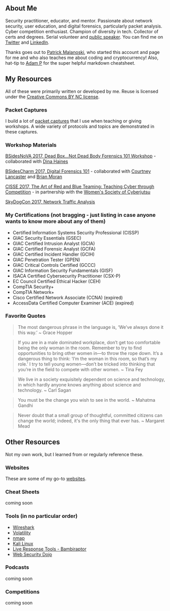 ## About Me

Security practitioner, educator, and mentor. Passionate about network security, user education, and digital forensics, particularly packet analysis.  Cyber competition enthusiast.  Champion of diversity in tech.  Collector of certs and degrees.  Serial volunteer and [public speaker](https://goo.gl/7pXpL8).  You can find me on [Twitter](https://twitter.com/marcelle_fsg) and [LinkedIn](https://www.linkedin.com/in/marcellelee/). 

Thanks goes out to [Patrick Malanoski](https://www.linkedin.com/in/patrick-malanoski/), who started this account and page for me and who also teaches me about coding and cryptocurrency! Also, hat-tip to [Adam P](https://github.com/adam-p) for the super helpful markdown cheatsheet.  

## My Resources

All of these were primarily written or developed by me.  Reuse is licensed under the [Creative Commons BY NC license](https://creativecommons.org/licenses/by-nc/2.0). 

### Packet Captures
I build a lot of [packet captures](https://goo.gl/LtQb6W) that I use when teaching or giving workshops. A wide variety of protocols and topics are demonstrated in these captures. 

### Workshop Materials

[BSidesNoVA 2017, Dead Box...Not Dead Body Forensics 101 Workshop](https://goo.gl/5phzNp) - collaborated with [Dina Haines](https://twitter.com/dinaduncan)

[BSidesCharm 2017, Digital Forensics 101](https://goo.gl/RCfNwM) - collaborated with [Courtney Lancaster](https://twitter.com/allth3things) and [Brian Moran](https://twitter.com/brianjmoran) 

[CISSE 2017, The Art of Red and Blue Teaming: Teaching Cyber through Competition](https://goo.gl/VjPr4y) - in partnership with the [Women's Society of Cyberjutsu](https://womenscyberjutsu.com)

[SkyDogCon 2017, Network Traffic Analysis](https://goo.gl/WDrgmy)

### My Certifications (not bragging - just listing in case anyone wants to know more about any of them)
* Certified Information Systems Security Professional (CISSP)
* GIAC Security Essentials (GSEC) 
* GIAC Certified Intrusion Analyst (GCIA)
* GIAC Certified Forensic Analyst (GCFA)
* GIAC Certified Incident Handler (GCIH)
* GIAC Penetration Tester (GPEN)
* GIAC Critical Controls Certified (GCCC)
* GIAC Information Security Fundamentals (GISF)
* ISACA Certified Cybersecurity Practitioner (CSX-P)
* EC Council Certified Ethical Hacker (CEH)
* CompTIA Security+  
* CompTIA Network+ 
* Cisco Certified Network Associate (CCNA) (expired)
* AccessData Certified Computer Examiner (ACE) (expired)

### Favorite Quotes

> The most dangerous phrase in the language is, ‘We’ve always done it this way.’ ~ Grace Hopper

> If you are in a male dominated workplace, don’t get too comfortable being the only woman in the room. Remember to try to find opportunities to bring other women in—to throw the rope down. It’s a dangerous thing to think: ‘I’m the woman in this room, so that’s my role.’ I try to tell young women—don’t be tricked into thinking that you’re in the field to compete with other women. ~ Tina Fey

> We live in a society exquisitely dependent on science and technology, in which hardly anyone knows anything about science and technology. ~ Carl Sagan

> You must be the change you wish to see in the world. ~ Mahatma Gandhi

> Never doubt that a small group of thoughtful, committed citizens can change the world; indeed, it's the only thing that ever has. ~ Margaret Mead


## Other Resources

Not my own work, but I learned from or regularly reference these.

### Websites
These are some of my go-to [websites](https://goo.gl/u8q6HR).

### Cheat Sheets
coming soon

### Tools (in no particular order)
- [Wireshark](https://www.wireshark.org/)
- [Volatility](http://www.volatilityfoundation.org/)
- [nmap](https://nmap.org/)
- [Kali Linux](https://www.kali.org/)
- [Live Response Tools - Bambiraptor](https://www.brimorlabs.com/tools/)
- [Web Security Dojo](https://www.mavensecurity.com/resources/web-security-dojo)

### Podcasts
coming soon

### Competitions
coming soon



